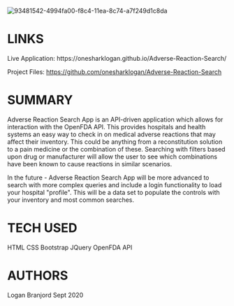
![93481542-4994fa00-f8c4-11ea-8c74-a7f249d1c8da](https://user-images.githubusercontent.com/29128980/93482237-199a2680-f8c5-11ea-85d6-be90f094cf0e.png)

<h1>LINKS</h1>
Live Application:
https://onesharklogan.github.io/Adverse-Reaction-Search/

Project Files:
https://github.com/onesharklogan/Adverse-Reaction-Search

<h1>SUMMARY</h1>
Adverse Reaction Search App is an API-driven application which allows for interaction with the OpenFDA API. This provides hospitals and health systems an easy way to check in on medical adverse reactions that may affect their inventory. This could be anything from a reconstitution solution to a pain medicine or the combination of these. Searching with filters based upon drug or manufacturer will allow the user to see which combinations have been known to cause reactions in similar scenarios.

In the future - Adverse Reaction Search App will be more advanced to search with more complex queries and include a login functionality to load your hospital "profile". This will be a data set to populate the controls with your inventory and most common searches.

<h1>TECH USED</h1>
HTML
CSS
Bootstrap
JQuery
OpenFDA API

<h1>AUTHORS</h1>
Logan Branjord
Sept 2020
